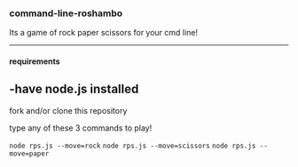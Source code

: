 ### command-line-roshambo

Its a game of rock paper scissors for your cmd line!

----------------------------------------
#### requirements 
-have node.js installed
----------------------------------------

fork and/or clone this repository

type any of these 3 commands to play!

`node rps.js --move=rock`
`node rps.js --move=scissors`
`node rps.js --move=paper`
